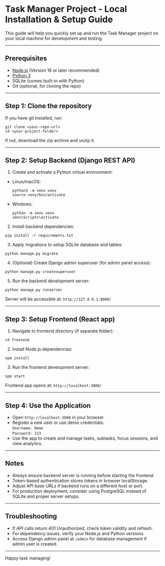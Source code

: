 # Task Manager Project - Local Installation & Setup Guide

This guide will help you quickly set up and run the Task Manager project on your local machine for development and testing.

---

## Prerequisites

- [Node.js](https://nodejs.org/en/download/) (Version 16 or later recommended)
- [Python 3](https://www.python.org/downloads/)
- SQLite (comes built-in with Python)
- Git (optional, for cloning the repo)
  
---

## Step 1: Clone the repository

If you have git installed, run:

```
git clone <your-repo-url>
cd <your-project-folder>
```

If not, download the zip archive and unzip it.

---

## Step 2: Setup Backend (Django REST API)

1. Create and activate a Python virtual environment:

- Linux/macOS:
  ```
  python3 -m venv venv
  source venv/bin/activate
  ```

- Windows:
  ```
  python -m venv venv
  venv\Scripts\activate
  ```

2. Install backend dependencies:

```
pip install -r requirements.txt
```

3. Apply migrations to setup SQLite database and tables:

```
python manage.py migrate
```

4. (Optional) Create Django admin superuser (for admin panel access):

```
python manage.py createsuperuser
```

5. Run the backend development server:

```
python manage.py runserver
```

Server will be accessible at: `http://127.0.0.1:8000/`

---

## Step 3: Setup Frontend (React app)

1. Navigate to frontend directory (if separate folder):

```
cd frontend
```

2. Install Node.js dependencies:

```
npm install
```

3. Run the frontend development server:

```
npm start
```

Frontend app opens at: `http://localhost:3000/`

---

## Step 4: Use the Application

- Open `http://localhost:3000` in your browser.
- Register a new user or use demo credentials:  
  `Username: Demo`  
  `Password: 123`
- Use the app to create and manage tasks, subtasks, focus sessions, and view analytics.

---

## Notes

- Always ensure backend server is running before starting the frontend.
- Token-based authentication stores tokens in browser localStorage.
- Adjust API base URLs if backend runs on a different host or port.
- For production deployment, consider using PostgreSQL instead of SQLite and proper server setups.

---

## Troubleshooting

- If API calls return 401 Unauthorized, check token validity and refresh.
- For dependency issues, verify your Node.js and Python versions.
- Access Django admin panel at `/admin` for database management if admin user is created.

---

Happy task managing!